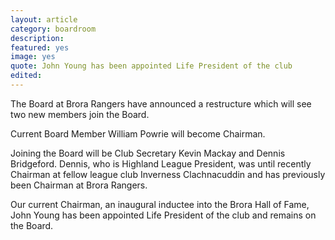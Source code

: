 ```yaml
---
layout: article
category: boardroom
description:
featured: yes
image: yes
quote: John Young has been appointed Life President of the club
edited:
---
```

The Board at Brora Rangers have announced a restructure which will see two new members join the Board.

Current Board Member William Powrie will become Chairman.

Joining the Board will be Club Secretary Kevin Mackay and Dennis Bridgeford. Dennis, who is Highland League President, was until recently Chairman at fellow league club Inverness Clachnacuddin and has previously been Chairman at Brora Rangers.

Our current Chairman, an inaugural inductee into the Brora Hall of Fame, John Young has been appointed Life President of the club and remains on the Board. 